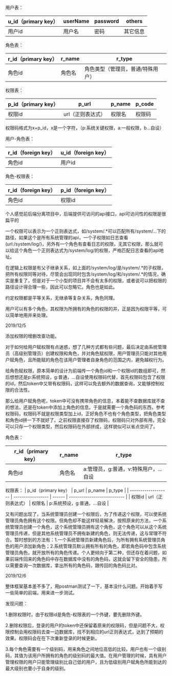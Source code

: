 







用户表：

| u_id（primary key） | userName | password | others   |
| ------------------- | -------- | -------- | -------- |
| 用户id              | 用户名   | 密码     | 其它信息 |



角色表：

| r_id（primary key） | r_name | r_type                            |
| ------------------- | ------ | --------------------------------- |
| 角色id              | 角色名 | 角色类型（管理员，普通/特殊用户） |



权限表：

| p_id（primary key） | p_url             | p_name | p_code |
| ------------------- | ----------------- | ------ | ------ |
| 权限id              | url（正则表达式） | 权限名 | 权限码 |

权限码格式为x+p_id，x是一个字符，（p:系统关键权限，a:一般权限，b...自设）



用户-角色表：

| r_id（foreign key） | u_id（foreign key） |
| ------------------- | ------------------- |
| 角色id              | 用户id              |



角色-权限表：

| r_id（foreign key） | p_id（foreign key） |
| ------------------- | ------------------- |
| 角色id              | 权限id              |



个人感觉前后端分离项目中，后端提供可访问的api接口，api可访问性的权限是很扁平的

一个权限可以表示为一个正则表达式，如/system/.*可以匹配所有/system/...下的路径，如果这个是所有系统管理的api，一个子权限如日志查看(url:/system/log/)，另外有一个角色有查看日志的权限，无其它权限，那么就可以给这个角色一个正则表达式为/system/log/的权限，严格匹配日志查看的api地址。

在逻辑上权限是有父子继承关系，如上面的/system/log/是/system/.\*的子权限，把所有权限同等对待，尽管会出现同时包含/system/log/和/system/.\*的情况，确实是重复了，但是对于一个小型的项目并不会有太多的权限，或者说可以把权限的路径设计得合理一些，因此可以忽略它。角色也是如此。

约定权限都是平等关系，无继承等复杂关系，角色同理。

用户可以有多个角色，其权限为所拥有的角色的权限的并，正是因为权限平等，可以简单地用并来处理。





2019/12/5

添加权限的增删改查功能。

对于如何给用户赋权限有点迷惑，想了几种方式都有些问题，最后决定由系统管理员（高级别管理员）创建权限和角色，并对角色赋权限，用户管理员只能对其他用户赋角色，且所能赋的角色在该用户管理者自身角色的范围之内，避免越权行为。



给角色赋权限，原本简单的设计为前端传一个角色id和一个权限id的数组即可，然后想想还是p:系统预设，g:普通，...自设使用权限码代替，首先权限码包含了权限的id，然后token中又带有权限码，这样可以免去额外的数据查询，又能够控制权限的合法性。



那么给用户赋角色呢，token中可没有携带角色的信息，本着能不查数据库就不查的想法，还是在token中添加上角色的信息。于是就需要一个角色码的东西，参考权限码，权限码不就是权限类型加上id，正好角色不也有个角色类型，把角色类型和角色id拼一下不就好了。之前权限直接存了权限码，权限码只对外部有用，完全可以只存一个权限类型，然后权限码在外部拼成，这样貌似可以省点空间了。

角色表：

| r_id（primary key） | r_name | r_type                                |
| ------------------- | ------ | ------------------------------------- |
| 角色id              | 角色名 | a:管理员，g:普通，v:特殊用户，...自设 |

权限表：
| p_id（primary key） | p_url             | p_name | p_type                      |
| ------------------- | ----------------- | ------ | --------------------------- |
| 权限id              | url（正则表达式） | 权限名 | p:系统预设，g:普通，...自设 |



又有问题出现了，当系统管理员创建一个权限后，为了传递这个权限，可以使系统管理员角色拥有这个权限。但角色却不能这样轻易解决，按照原来的方法，一个系统管理员创建一个角色，这个系统管理员拥有这个角色，这个角色可以从这个系统管理员传递，但是其他系统管理员不拥有新建的角色，则无法传递，这与常理不符合。暂时想到的方法有：1.一个系统管理员新建角色后，为所有拥有系统管理员角色的用户添加新角色；2.系统管理员默认拥有所有的角色，即若角色码中包含系统管理员角色，就开放所有的角色传递。个人更倾向于第二种，但还存在着问题，如果前端传回来的角色码中存在数据库中没有的角色码，这就会留下安全的隐患，所以需要查询一次数据库，拿出所有的角色码，跟传回的角色码比对。



2019/12/6



整体框架基本差不多了，用postman测试了一下，基本没什么问题。开始着手写一些简单的前端，用来进一步测试。

发现问题：

1.删除权限时，由于权限id是角色-权限表的一个外键，要先删除外键。	

2.删除权限后，登录的用户的token中还保留着原来的权限码，但是问题不大，权限控制会用权限码去查一边数据库，找不到相应的url正则表达式，达到了预期的效果。权限码会在在下次重新登录的时候更新。

3.每个角色需要有一个级别码，用来角色之间地位高低的比较。用户也有一个级别码，其值为该用户所拥有的角色的级别码的最大值。在用户管理的时候，具有用户管理权限的用户只能管理级别比自己低的用户，且为低级别用户赋角色所能到达的最大级别也要小于自身的级别。
